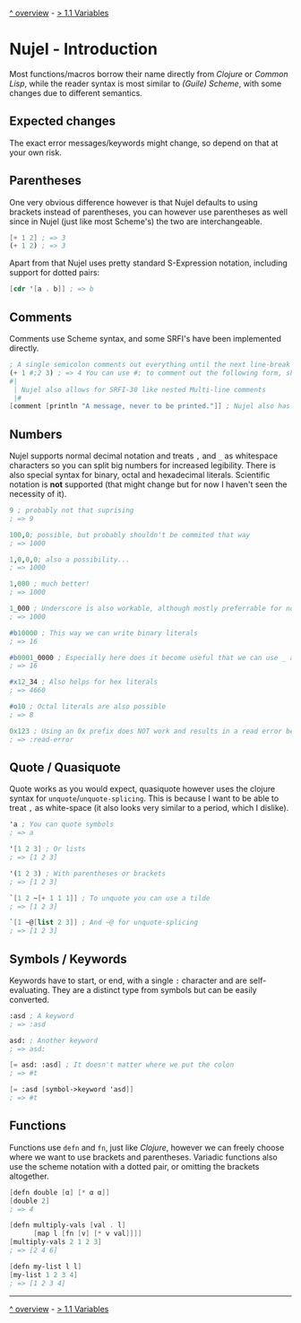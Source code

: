 [^ overview](./../README.md) - [> 1.1 Variables](./1.1-variables.md)

# Nujel - Introduction
Most functions/macros borrow their name directly from *Clojure* or *Common Lisp*, while the reader syntax is most similar to *(Guile) Scheme*, with some changes due to different semantics.

## Expected changes
The exact error messages/keywords might change, so depend on that at your own risk.

## Parentheses
One very obvious difference however is that Nujel defaults to using brackets instead of parentheses, you can however use parentheses as well since in Nujel (just like most Scheme's) the two are interchangeable.
```scheme
[+ 1 2] ; => 3
(+ 1 2) ; => 3
```
Apart from that Nujel uses pretty standard S-Expression notation, including support for dotted pairs:
```scheme
[cdr '[a . b]] ; => b
```

## Comments
Comments use Scheme syntax, and some SRFI's have been implemented directly.
```scheme
; A single semicolon comments out everything until the next line-break
(+ 1 #;2 3) ; => 4 You can use #; to comment out the following form, should be SRFI-62 compatible!
#|
 | Nujel also allows for SRFI-30 like nested Multi-line comments
 |#
[comment [println "A message, never to be printed."]] ; Nujel also has the comment macro, this however returns #nil unlike #;
```

## Numbers
Nujel supports normal decimal notation and treats `,` and `_` as whitespace characters so you can split big numbers for increased legibility.  There is also special syntax for binary, octal and hexadecimal literals. Scientific notation is **not** supported (that might change but for now I haven't seen the necessity of it).
```scheme
9 ; probably not that suprising
; => 9

100,0; possible, but probably shouldn't be commited that way
; => 1000

1,0,0,0; also a possibility...
; => 1000

1,000 ; much better!
; => 1000

1_000 ; Underscore is also workable, although mostly preferrable for non decimal literals
; => 1000

#b10000 ; This way we can write binary literals
; => 16

#b0001_0000 ; Especially here does it become useful that we can use _ and , to split our literal wherever we choose
; => 16

#x12_34 ; Also helps for hex literals
; => 4660

#o10 ; Octal literals are also possible
; => 8

0x123 ; Using an 0x prefix does NOT work and results in a read error being thrown
; => :read-error

```

## Quote / Quasiquote
Quote works as you would expect, quasiquote however uses the clojure syntax for `unquote`/`unquote-splicing`. This is because I want to be able to treat `,` as white-space (it also looks very similar to a period, which I dislike).
```scheme
'a ; You can quote symbols
; => a

'[1 2 3] ; Or lists
; => [1 2 3]

'(1 2 3) ; With parentheses or brackets
; => [1 2 3]

`[1 2 ~[+ 1 1 1]] ; To unquote you can use a tilde
; => [1 2 3]

`[1 ~@[list 2 3]] ; And ~@ for unquote-splicing
; => [1 2 3]

```

## Symbols / Keywords
Keywords have to start, or end, with a single `:` character and are self-evaluating. They are a distinct type from symbols but can be easily converted.
```scheme
:asd ; A keyword
; => :asd

asd: ; Another keyword
; => asd:

[= asd: :asd] ; It doesn't matter where we put the colon
; => #t

[= :asd [symbol->keyword 'asd]]
; => #t
```

## Functions
Functions use `defn` and `fn`, just like *Clojure*, however we can freely choose where we want to use brackets and parentheses.  Variadic functions also use the scheme notation with a dotted pair, or omitting the brackets altogether.
```scheme
[defn double [α] [* α α]]
[double 2]
; => 4

[defn multiply-vals [val . l]
      [map l [fn [v] [* v val]]]]
[multiply-vals 2 1 2 3]
; => [2 4 6]

[defn my-list l l]
[my-list 1 2 3 4]
; => [1 2 3 4]
```

--------
[^ overview](./../README.md) - [> 1.1 Variables](./1.1-variables.md)